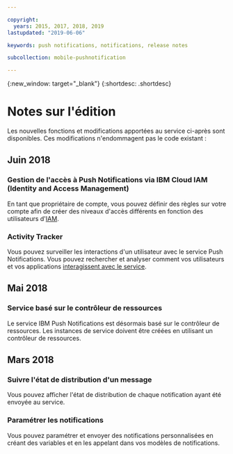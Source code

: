 ```yaml
---

copyright:
  years: 2015, 2017, 2018, 2019
lastupdated: "2019-06-06"

keywords: push notifications, notifications, release notes

subcollection: mobile-pushnotification

---
```


{:new_window: target="_blank"}
{:shortdesc: .shortdesc}

# Notes sur l'édition

Les nouvelles fonctions et modifications apportées au service
ci-après sont disponibles. Ces modifications n'endommagent pas le code existant :


## Juin 2018

### Gestion de l'accès à Push Notifications via IBM Cloud IAM (Identity and Access Management)

En tant que propriétaire de compte, vous pouvez définir des règles sur votre compte afin de créer des niveaux d'accès différents en fonction des utilisateurs d'[IAM](/docs/services/mobilepush?topic=mobile-pushnotification-service-access-management).

### Activity Tracker

Vous pouvez surveiller les interactions d'un utilisateur avec le service Push Notifications. Vous pouvez rechercher et analyser comment vos utilisateurs et vos applications [interagissent avec le service](/docs/services/mobilepush?topic=mobile-pushnotification-push_activity_tracker).


## Mai 2018

### Service basé sur le contrôleur de ressources

Le service IBM Push Notifications est désormais basé sur le contrôleur de ressources. Les instances de service doivent être créées en utilisant un contrôleur de ressources.

## Mars 2018

### Suivre l'état de distribution d'un message

Vous pouvez afficher l'état de distribution de chaque notification ayant été envoyée au service. 

### Paramétrer les notifications

Vous pouvez paramétrer et envoyer des notifications personnalisées en créant des variables et en les appelant dans vos modèles de notifications.
	
